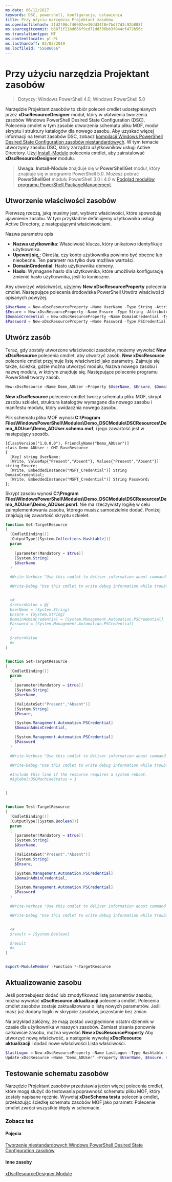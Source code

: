 ```yaml
---
ms.date: 06/12/2017
keywords: DSC, powershell, konfiguracja, ustawienia
title: Przy użyciu narzędzia Projektant zasobów
ms.openlocfilehash: 3fd2f06cf46602ee30dd34f8e7bd77d3c92b808f
ms.sourcegitcommit: b6871f21bd666f9cd71dd336bb3f844cf472b56c
ms.translationtype: MT
ms.contentlocale: pl-PL
ms.lasthandoff: 02/03/2019
ms.locfileid: "55686656"
---
```

# <a name="using-the-resource-designer-tool"></a>Przy użyciu narzędzia Projektant zasobów

> Dotyczy: Windows PowerShell 4.0, Windows PowerShell 5.0

Narzędzie Projektant zasobów to zbiór poleceń cmdlet udostępnianych przez **xDscResourceDesigner** moduł, który w ułatwienia tworzenia zasobów Windows PowerShell Desired State Configuration (DSC). Polecenia cmdlet w tym zasobie utworzenia schematu pliku MOF, moduł skryptu i struktury katalogów dla nowego zasobu. Aby uzyskać więcej informacji na temat zasobów DSC, zobacz [kompilacji Windows PowerShell Desired State Configuration zasobów niestandardowych](authoringResource.md).
W tym temacie utworzymy zasobu DSC, który zarządza użytkowników usługi Active Directory.
Użyj [Install-Module](/powershell/module/PowershellGet/Install-Module) polecenia cmdlet, aby zainstalować **xDscResourceDesigner** modułu.

>**Uwaga**: **Install-Module** znajduje się w **PowerShellGet** moduł, który znajduje się w programie PowerShell 5.0. Możesz pobrać **PowerShellGet** modułu PowerShell 3.0 i 4.0 w [Podgląd modułów programu PowerShell PackageManagement](https://www.microsoft.com/en-us/download/details.aspx?id=49186).

## <a name="creating-resource-properties"></a>Utworzenie właściwości zasobów
Pierwszą rzeczą, jaką musimy jest, wybierz właściwości, które spowodują ujawnienie zasobu. W tym przykładzie definiujemy użytkownika usługi Active Directory, z następującymi właściwościami.

Nazwa parametru opis
* **Nazwa użytkownika**: Właściwość klucza, który unikatowo identyfikuje użytkownika.
* **Upewnij się,**: Określa, czy konto użytkownika powinno być obecne lub nieobecne. Ten parametr ma tylko dwa możliwe wartości.
* **DomainCredential**: Hasło użytkownika domeny.
* **Hasło**: Wymagane hasło dla użytkownika, które umożliwia konfigurację zmienić hasło użytkownika, jeśli to konieczne.

Aby utworzyć właściwości, użyjemy **New xDscResourceProperty** polecenia cmdlet. Następujące polecenia środowiska PowerShell Utwórz właściwości opisanych powyżej.

```powershell
$UserName = New-xDscResourceProperty –Name UserName -Type String -Attribute Key
$Ensure = New-xDscResourceProperty –Name Ensure -Type String -Attribute Write –ValidateSet “Present”, “Absent”
$DomainCredential = New-xDscResourceProperty –Name DomainCredential -Type PSCredential -Attribute Write
$Password = New-xDscResourceProperty –Name Password -Type PSCredential -Attribute Write
```

## <a name="create-the-resource"></a>Utwórz zasób

Teraz, gdy zostały utworzone właściwości zasobów, możemy wywołać **New xDscResource** polecenia cmdlet, aby utworzyć zasób. **New xDscResource** polecenie cmdlet przyjmuje listę właściwości jako parametry. Zajmuje się także, ścieżka, gdzie można utworzyć modułu, Nazwa nowego zasobu i nazwę modułu, w którym znajduje się. Następujące polecenie programu PowerShell tworzy zasób.

```powershell
New-xDscResource –Name Demo_ADUser –Property $UserName, $Ensure, $DomainCredential, $Password –Path ‘C:\Program Files\WindowsPowerShell\Modules’ –ModuleName Demo_DSCModule
```

**New xDscResource** polecenie cmdlet tworzy schematu pliku MOF, skrypt zasobu szkielet, struktura katalogów wymagane dla nowego zasobu i manifestu modułu, który uwidacznia nowego zasobu.

Plik schematu pliku MOF wynosi **C:\Program Files\WindowsPowerShell\Modules\Demo_DSCModule\DSCResources\Demo_ADUser\Demo_ADUser.schema.mof**, i jego zawartość jest w następujący sposób.

```
[ClassVersion("1.0.0.0"), FriendlyName("Demo_ADUser")]
class Demo_ADUser : OMI_BaseResource
{
  [Key] string UserName;
  [Write, ValueMap{"Present","Absent"}, Values{"Present","Absent"}] string Ensure;
  [Write, EmbeddedInstance("MSFT_Credential")] String DomainCredential;
  [Write, EmbeddedInstance("MSFT_Credential")] String Password;
};
```

Skrypt zasobu wynosi **C:\Program Files\WindowsPowerShell\Modules\Demo_DSCModule\DSCResources\Demo_ADUser\Demo_ADUser.psm1**. Nie ma rzeczywisty logikę w celu zaimplementowania zasobu, którego musisz samodzielnie dodać. Poniżej znajdują się zawartość skryptu szkielet.

```powershell
function Get-TargetResource
{
  [CmdletBinding()]
  [OutputType([System.Collections.Hashtable])]
  param
  (
    [parameter(Mandatory = $true)]
    [System.String]
    $UserName
  )

  #Write-Verbose "Use this cmdlet to deliver information about command processing."

  #Write-Debug "Use this cmdlet to write debug information while troubleshooting."


  <#
  $returnValue = @{
  UserName = [System.String]
  Ensure = [System.String]
  DomainAdminCredential = [System.Management.Automation.PSCredential]
  Password = [System.Management.Automation.PSCredential]
  }

  $returnValue
  #>
}


function Set-TargetResource
{
  [CmdletBinding()]
  param
  (
    [parameter(Mandatory = $true)]
    [System.String]
    $UserName,

    [ValidateSet("Present","Absent")]
    [System.String]
    $Ensure,

    [System.Management.Automation.PSCredential]
    $DomainAdminCredential,

    [System.Management.Automation.PSCredential]
    $Password
  )

  #Write-Verbose "Use this cmdlet to deliver information about command processing."

  #Write-Debug "Use this cmdlet to write debug information while troubleshooting."

  #Include this line if the resource requires a system reboot.
  #$global:DSCMachineStatus = 1


}


function Test-TargetResource
{
  [CmdletBinding()]
  [OutputType([System.Boolean])]
  param
  (
    [parameter(Mandatory = $true)]
    [System.String]
    $UserName,

    [ValidateSet("Present","Absent")]
    [System.String]
    $Ensure,

    [System.Management.Automation.PSCredential]
    $DomainAdminCredential,

    [System.Management.Automation.PSCredential]
    $Password
  )

  #Write-Verbose "Use this cmdlet to deliver information about command processing."

  #Write-Debug "Use this cmdlet to write debug information while troubleshooting."


  <#
  $result = [System.Boolean]

  $result
  #>
}


Export-ModuleMember -Function *-TargetResource
```

## <a name="updating-the-resource"></a>Aktualizowanie zasobu

Jeśli potrzebujesz dodać lub zmodyfikować listę parametrów zasobu, można wywołać **xDscResource aktualizacji** polecenia cmdlet. Polecenia cmdlet zasobów zostaje zaktualizowana o listę nowych parametrów. Jeśli masz już dodany logiki w skrypcie zasobów, pozostanie bez zmian.

Na przykład załóżmy, że mają zostać uwzględnione ostatni dziennik w czasie dla użytkownika w naszych zasobów. Zamiast pisania ponownie całkowicie zasobu, można wywołać **New xDscResourceProperty** Aby utworzyć nową właściwość, a następnie wywołaj **xDscResource aktualizacji** i dodać nowe właściwości Lista właściwości.

```powershell
$lastLogon = New-xDscResourceProperty –Name LastLogon –Type Hashtable –Attribute Write –Description “For mapping users to their last log on time”
Update-xDscResource –Name ‘Demo_ADUser’ –Property $UserName, $Ensure, $DomainCredential, $Password, $lastLogon -Force
```

## <a name="testing-a-resource-schema"></a>Testowanie schematu zasobów

Narzędzie Projektant zasobów przedstawia jeden więcej polecenia cmdlet, które mogą służyć do testowania poprawność schematu pliku MOF, który zostały napisane ręcznie. Wywołaj **xDscSchema testu** polecenia cmdlet, przekazując ścieżkę schematu zasobów MOF jako parametr. Polecenie cmdlet zwróci wszystkie błędy w schemacie.

### <a name="see-also"></a>Zobacz też

#### <a name="concepts"></a>Pojęcia
[Tworzenie niestandardowych Windows PowerShell Desired State Configuration zasobów](authoringResource.md)

#### <a name="other-resources"></a>Inne zasoby
[xDscResourceDesigner Module](https://www.powershellgallery.com/packages/xDscResourceDesigner/1.12.0.0)
